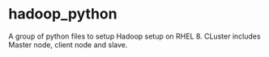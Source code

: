 # hadoop_python
A group of python files to setup Hadoop setup on RHEL 8. CLuster includes Master node, client node and slave.
